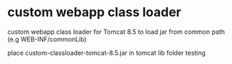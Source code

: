 # custom webapp class loader 

custom webapp class loader for Tomcat 8.5 to load jar from common path (e.g  WEB-INF/commonLib)

place custom-classloader-tomcat-8.5.jar in tomcat lib folder
testing
